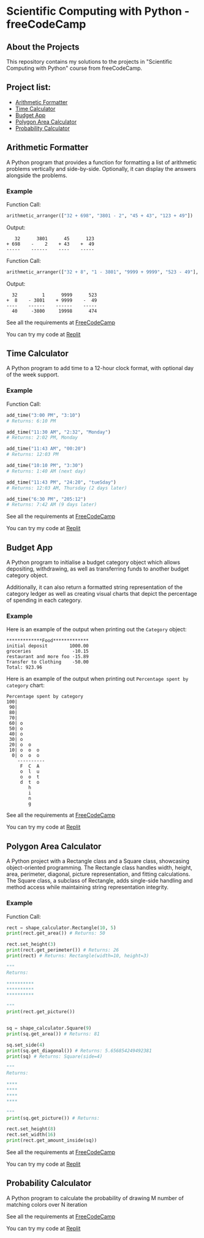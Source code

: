 # Scientific Computing with Python - freeCodeCamp

## About the Projects
This repository contains my solutions to the projects in "Scientific Computing with Python" course from freeCodeCamp.

## Project list:
- [Arithmetic Formatter](#arithmetic-formatter)
- [Time Calculator](#time-calculator)
- [Budget App](#budget-app)
- [Polygon Area Calculator](#polygon-area-calculator)
- [Probability Calculator](#probability-calculator)

## Arithmetic Formatter
A Python program that provides a function for formatting a list of arithmetic problems vertically and side-by-side. Optionally, it can display the answers alongside the problems.

### Example
Function Call:

```python
arithmetic_arranger(["32 + 698", "3801 - 2", "45 + 43", "123 + 49"])
```

Output:
```
   32      3801      45      123
+ 698    -    2    + 43    +  49
-----    ------    ----    -----
```

Function Call:

```python
arithmetic_arranger(["32 + 8", "1 - 3801", "9999 + 9999", "523 - 49"], True)
```

Output:
```
  32         1      9999      523
+  8    - 3801    + 9999    -  49
----    ------    ------    -----
  40     -3800     19998      474
```

See all the requirements at [FreeCodeCamp](https://www.freecodecamp.org/learn/scientific-computing-with-python/scientific-computing-with-python-projects/arithmetic-formatter)

You can try my code at [Replit](https://replit.com/@mrarvind90/arithmetic-formatter?v=1)

## Time Calculator
A Python program to add time to a 12-hour clock format, with optional day of the week support.

### Example
Function Call:

```python
add_time("3:00 PM", "3:10")
# Returns: 6:10 PM

add_time("11:30 AM", "2:32", "Monday")
# Returns: 2:02 PM, Monday

add_time("11:43 AM", "00:20")
# Returns: 12:03 PM

add_time("10:10 PM", "3:30")
# Returns: 1:40 AM (next day)

add_time("11:43 PM", "24:20", "tueSday")
# Returns: 12:03 AM, Thursday (2 days later)

add_time("6:30 PM", "205:12")
# Returns: 7:42 AM (9 days later)
```

See all the requirements at [FreeCodeCamp](https://www.freecodecamp.org/learn/scientific-computing-with-python/scientific-computing-with-python-projects/time-calculator)

You can try my code at [Replit](https://replit.com/@mrarvind90/time-calculator?v=1)

## Budget App
A Python program to initialise a budget category object which allows depositing, withdrawing, as well as transferring funds to another budget category object.

Additionally, it can also return a formatted string representation of the category ledger as well as creating visual charts that depict the percentage of spending in each category.

### Example
Here is an example of the output when printing out the `Category` object:

```
*************Food*************
initial deposit        1000.00
groceries               -10.15
restaurant and more foo -15.89
Transfer to Clothing    -50.00
Total: 923.96
```
Here is an example of the output when printing out `Percentage spent by category` chart:

```
Percentage spent by category
100|          
 90|          
 80|          
 70|          
 60| o        
 50| o        
 40| o        
 30| o        
 20| o  o     
 10| o  o  o  
  0| o  o  o  
    ----------
     F  C  A  
     o  l  u  
     o  o  t  
     d  t  o  
        h     
        i     
        n     
        g 
```

See all the requirements at [FreeCodeCamp](https://www.freecodecamp.org/learn/scientific-computing-with-python/scientific-computing-with-python-projects/budget-app)

You can try my code at [Replit](https://replit.com/@mrarvind90/budget-app?v=1)


## Polygon Area Calculator
A Python project with a Rectangle class and a Square class, showcasing object-oriented programming. The Rectangle class handles width, height, area, perimeter, diagonal, picture representation, and fitting calculations. The Square class, a subclass of Rectangle, adds single-side handling and method access while maintaining string representation integrity.

### Example
Function Call:

```python
rect = shape_calculator.Rectangle(10, 5)
print(rect.get_area()) # Returns: 50

rect.set_height(3)
print(rect.get_perimeter()) # Returns: 26
print(rect) # Returns: Rectangle(width=10, height=3)

"""
Returns: 

**********
**********
**********

"""
print(rect.get_picture())


sq = shape_calculator.Square(9)
print(sq.get_area()) # Returns: 81

sq.set_side(4)
print(sq.get_diagonal()) # Returns: 5.656854249492381
print(sq) # Returns: Square(side=4)

"""
Returns: 

****
****
****
****

"""
print(sq.get_picture()) # Returns:

rect.set_height(8)
rect.set_width(16)
print(rect.get_amount_inside(sq))
```

See all the requirements at [FreeCodeCamp](https://www.freecodecamp.org/learn/scientific-computing-with-python/scientific-computing-with-python-projects/polygon-area-calculator)

You can try my code at [Replit](https://replit.com/@mrarvind90/polygon-area-calculator?v=1)

## Probability Calculator
A Python program to calculate the probability of drawing M number of matching colors over N iteration


See all the requirements at [FreeCodeCamp](https://www.freecodecamp.org/learn/scientific-computing-with-python/scientific-computing-with-python-projects/probability-calculator)

You can try my code at [Replit](https://replit.com/@mrarvind90/probability-calculator?v=1)



